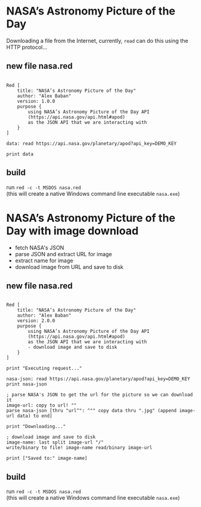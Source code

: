 # NASA’s Astronomy Picture of the Day

Downloading a file from the Internet, currently, `read` can do this using the HTTP protocol...

## new file nasa.red

``` red 

Red [
    title: "NASA’s Astronomy Picture of the Day"
    author: "Alex Baban"
    version: 1.0.0
    purpose {
        using NASA’s Astronomy Picture of the Day API 
        (https://api.nasa.gov/api.html#apod) 
        as the JSON API that we are interacting with
    }
]

data: read https://api.nasa.gov/planetary/apod?api_key=DEMO_KEY

print data 

```

## build
run `red -c -t MSDOS nasa.red`  
(this will create a native Windows command line executable `nasa.exe`)


# NASA’s Astronomy Picture of the Day with image download

* fetch NASA's JSON
* parse JSON and extract URL for image
* extract name for image
* download image from URL and save to disk

## new file nasa.red

``` red

Red [
    title: "NASA’s Astronomy Picture of the Day"
    author: "Alex Baban"
    version: 2.0.0
    purpose {
        using NASA’s Astronomy Picture of the Day API 
        (https://api.nasa.gov/api.html#apod) 
        as the JSON API that we are interacting with
        - download image and save to disk
    }
]

print "Executing request..."

nasa-json: read https://api.nasa.gov/planetary/apod?api_key=DEMO_KEY
print nasa-json 

; parse NASA's JSON to get the url for the picture so we can download it
image-url: copy to url! ""
parse nasa-json [thru "url^": ^"" copy data thru ".jpg" (append image-url data) to end]

print "Downloading..."

; download image and save to disk
image-name: last split image-url "/"
write/binary to file! image-name read/binary image-url

print ["Saved to:" image-name]

```

## build
run `red -c -t MSDOS nasa.red`  
(this will create a native Windows command line executable `nasa.exe`)
